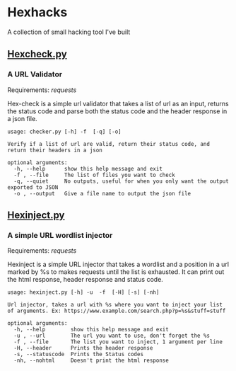 # Hexhacks
A collection of small hacking tool I've built

## [Hexcheck.py](#)
### A URL Validator

Requirements: *requests*

Hex-check is a simple url validator that takes a list of url as an input, returns the status code and parse both the status code and the header response in a json file.

```
usage: checker.py [-h] -f  [-q] [-o]

Verify if a list of url are valid, return their status code, and return their headers in a json

optional arguments:
  -h, --help      show this help message and exit
  -f , --file     The list of files you want to check
  -q, --quiet     No outputs, useful for when you only want the output exported to JSON
  -o , --output   Give a file name to output the json file
```
## [Hexinject.py](#)
### A simple URL wordlist injector

Requirements: *requests*

Hexinject is a simple URL injector that takes a wordlist and a position in a url marked by %s to makes requests until the list is exhausted. It can print out the html response, header response and status code.

```
usage: hexinject.py [-h] -u  -f  [-H] [-s] [-nh]

Url injector, takes a url with %s where you want to inject your list of arguments. Ex: https://www.example.com/search.php?p=%s&stuff=stuff

optional arguments:
  -h, --help        show this help message and exit
  -u , --url        The url you want to use, don't forget the %s
  -f , --file       The list you want to inject, 1 argument per line
  -H, --header      Prints the header response
  -s, --statuscode  Prints the Status codes
  -nh, --nohtml     Doesn't print the html response
```
